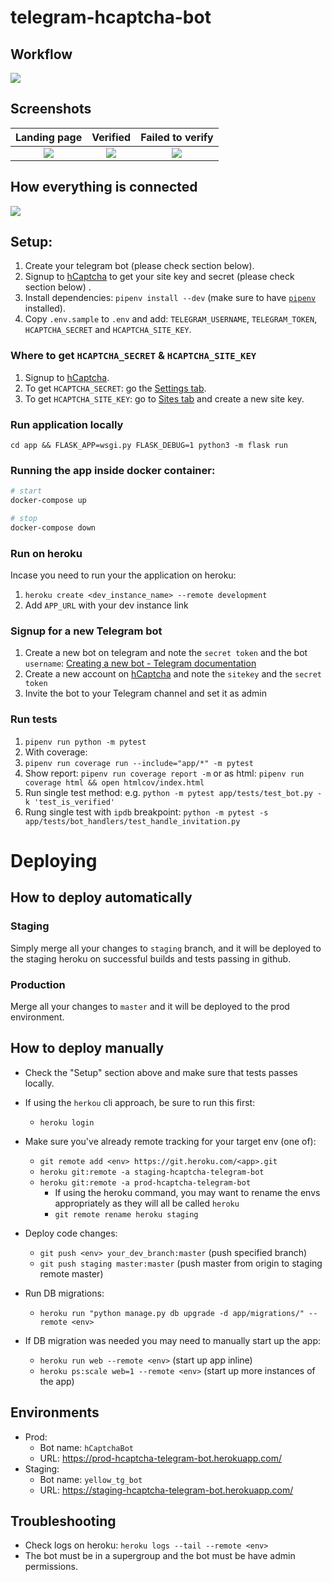 # telegram-hcaptcha-bot

## Workflow

![](screenshots/workflow.gif)

## Screenshots

| Landing page  | Verified | Failed to verify  |
|:-------------:|:-------------:|:-----:|
| ![](screenshots/landing.jpg)  | ![](screenshots/verified.jpg) | ![](screenshots/failed_to_verify.jpg) |

## How everything is connected

![](screenshots/digram.png)

## Setup:

1. Create your telegram bot (please check section below).
1. Signup to [hCaptcha](https://dashboard.hcaptcha.com/signup) to get your site key and secret (please check section below) .
1. Install dependencies: `pipenv install --dev` (make sure to have [`pipenv`](https://docs.pipenv.org/en/latest/install/) installed).
1. Copy `.env.sample` to `.env` and add: `TELEGRAM_USERNAME`, `TELEGRAM_TOKEN`, `HCAPTCHA_SECRET` and `HCAPTCHA_SITE_KEY`.


### Where to get `HCAPTCHA_SECRET` & `HCAPTCHA_SITE_KEY`

1. Signup to [hCaptcha](https://dashboard.hcaptcha.com/signup).
1. To get `HCAPTCHA_SECRET`: go the [Settings tab](https://dashboard.hcaptcha.com/settings).
1. To get `HCAPTCHA_SITE_KEY`: go to [Sites tab](https://dashboard.hcaptcha.com/sites) and create a new site key.

### Run application locally

```shell
cd app && FLASK_APP=wsgi.py FLASK_DEBUG=1 python3 -m flask run
```

### Running the app inside docker container:

```bash
# start
docker-compose up

# stop
docker-compose down
```

### Run on heroku

Incase you need to run your the application on heroku:

1. `heroku create <dev_instance_name> --remote development`
1. Add `APP_URL` with your dev instance link

### Signup for a new Telegram bot

1. Create a new bot on telegram and note the `secret token` and the bot `username`: [Creating a new bot - Telegram documentation](https://core.telegram.org/bots#creating-a-new-bot)
1. Create a new account on [hCaptcha](https://www.hcaptcha.com/) and note the `sitekey` and the `secret token`
1. Invite the bot to your Telegram channel and set it as admin

### Run tests

1. `pipenv run python -m pytest`
1. With coverage:
  1. `pipenv run coverage run --include="app/*" -m pytest`
  1. Show report: `pipenv run coverage report -m` or as html: `pipenv run coverage html && open htmlcov/index.html`
1. Run single test method: e.g. `python -m pytest app/tests/test_bot.py -k 'test_is_verified'`
1. Rung single test with `ipdb` breakpoint: `python -m pytest -s app/tests/bot_handlers/test_handle_invitation.py`


# Deploying

## How to deploy automatically

### Staging

Simply merge all your changes to `staging` branch, and it will be deployed to the staging heroku on successful builds and tests passing in github.

### Production

Merge all your changes to `master` and it will be deployed to the prod environment.


## How to deploy manually

- Check the "Setup" section above and make sure that tests passes locally.

- If using the `herkou` cli approach, be sure to run this first:
    - `heroku login`

- Make sure you've already remote tracking for your target env (one of):
    - `git remote add <env> https://git.heroku.com/<app>.git`
    - `heroku git:remote -a staging-hcaptcha-telegram-bot`
    - `heroku git:remote -a prod-hcaptcha-telegram-bot`
        - If using the heroku command, you may want to rename the envs appropriately as they will all be called `heroku`
        - `git remote rename heroku staging`

- Deploy code changes:
    - `git push <env> your_dev_branch:master` (push specified branch)
    - `git push staging master:master` (push master from origin to staging remote master)

- Run DB migrations:
    - `heroku run "python manage.py db upgrade -d app/migrations/" --remote <env>`

- If DB migration was needed you may need to manually start up the app:
    - `heroku run web --remote <env>` (start up app inline)
    - `heroku ps:scale web=1 --remote <env>` (start up more instances of the app)



## Environments

- Prod:
    - Bot name: `hCaptchaBot`
    - URL: https://prod-hcaptcha-telegram-bot.herokuapp.com/
- Staging:
    - Bot name: `yellow_tg_bot`
    - URL: https://staging-hcaptcha-telegram-bot.herokuapp.com/

## Troubleshooting

- Check logs on heroku: `heroku logs --tail --remote <env>`
- The bot must be in a supergroup and the bot must be have admin permissions.




